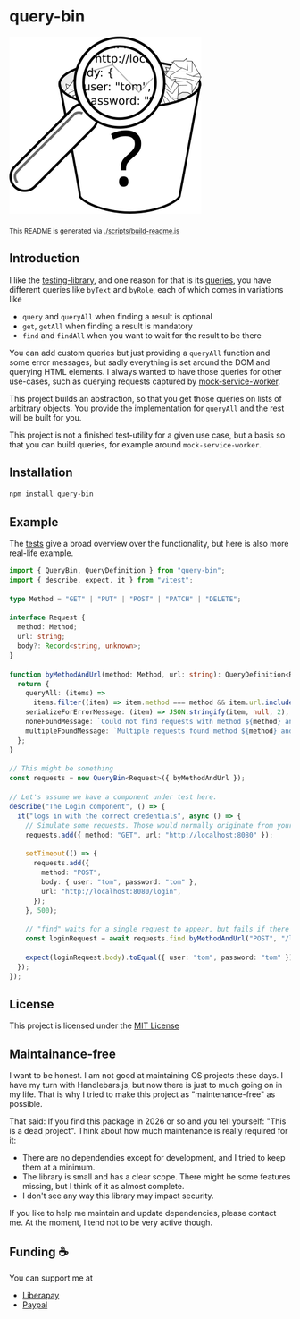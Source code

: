 # query-bin

![logo](https://raw.githubusercontent.com/nknapp/query-bin/main/artwork/query-bin.svg)

<sub>This README is generated via [./scripts/build-readme.js](./scripts/build-readme.js)</sub>

## Introduction

I like the [testing-library](https://testing-library.com/), and one reason for that is its [queries](https://testing-library.com/docs/queries/about#types-of-queries),
you have different queries like `byText` and `byRole`, each of which comes in variations like

- `query` and `queryAll` when finding a result is optional
- `get`, `getAll` when finding a result is mandatory
- `find` and `findAll` when you want to wait for the result to be there

You can add custom queries but just providing a `queryAll` function and some error messages, but sadly everything is set around the DOM and querying HTML elements.
I always wanted to have those queries for other use-cases, such as querying requests captured by [mock-service-worker](https://mswjs.io/).

This project builds an abstraction, so that you get those queries on lists of arbitrary objects. You provide the implementation for `queryAll` and
the rest will be built for you.

This project is not a finished test-utility for a given use case, but a basis so that you can build queries, for example around `mock-service-worker`.

## Installation

```bash
npm install query-bin
```

## Example

The [tests](./src/QueryBin.test.ts) give a broad overview over the functionality, but here is also more real-life
example.

```typescript
import { QueryBin, QueryDefinition } from "query-bin";
import { describe, expect, it } from "vitest";

type Method = "GET" | "PUT" | "POST" | "PATCH" | "DELETE";

interface Request {
  method: Method;
  url: string;
  body?: Record<string, unknown>;
}

function byMethodAndUrl(method: Method, url: string): QueryDefinition<Request> {
  return {
    queryAll: (items) =>
      items.filter((item) => item.method === method && item.url.includes(url)),
    serializeForErrorMessage: (item) => JSON.stringify(item, null, 2),
    noneFoundMessage: `Could not find requests with method ${method} and URL containing ${url}.`,
    multipleFoundMessage: `Multiple requests found method ${method} and URL containing ${url}.`,
  };
}

// This might be something
const requests = new QueryBin<Request>({ byMethodAndUrl });

// Let's assume we have a component under test here.
describe("The Login component", () => {
  it("logs in with the correct credentials", async () => {
    // Simulate some requests. Those would normally originate from your component
    requests.add({ method: "GET", url: "http://localhost:8080" });

    setTimeout(() => {
      requests.add({
        method: "POST",
        body: { user: "tom", password: "tom" },
        url: "http://localhost:8080/login",
      });
    }, 500);

    // "find" waits for a single request to appear, but fails if there have been multiple requests
    const loginRequest = await requests.find.byMethodAndUrl("POST", "/login");

    expect(loginRequest.body).toEqual({ user: "tom", password: "tom" });
  });
});
```

## License

This project is licensed under the [MIT License](./LICENSE)

## Maintainance-free

I want to be honest. I am not good at maintaining OS projects these days. I have my turn with Handlebars.js, but now there is just to much going on in my life.
That is why I tried to make this project as "maintenance-free" as possible.

That said: If you find this package in 2026 or so and you tell yourself: "This is a dead project". Think about how much maintenance is really required for it:

- There are no dependendies except for development, and I tried to keep them at a minimum.
- The library is small and has a clear scope. There might be some features missing, but I think of it as almost complete.
- I don't see any way this library may impact security.

If you like to help me maintain and update dependencies, please contact me. At the moment, I tend not to be very active
though.

## Funding :coffee:

You can support me at

- [Liberapay](https://de.liberapay.com/nils.knappmeier/)
- [Paypal](https://www.paypal.com/donate/?hosted_button_id=GB656ZSAEQEXN)

